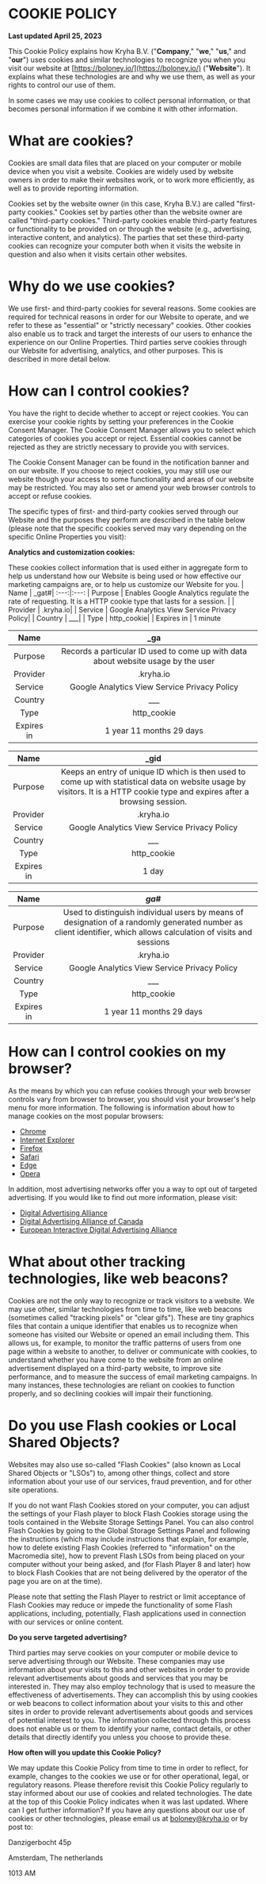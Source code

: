 # COOKIE POLICY

**Last updated April 25, 2023**

This Cookie Policy explains how Kryha B.V. ("**Company**," "**we**," "**us**," and "**our**") uses cookies and similar technologies to recognize you when you visit our website at [https://boloney.io/](https://boloney.io/) ("**Website**"). It explains what these technologies are and why we use them, as well as your rights to control our use of them.

In some cases we may use cookies to collect personal information, or that becomes personal information if we combine it with other information.

# What are cookies?

Cookies are small data files that are placed on your computer or mobile device when you visit a website. Cookies are widely used by website owners in order to make their websites work, or to work more efficiently, as well as to provide reporting information.

Cookies set by the website owner (in this case, Kryha B.V.) are called "first-party cookies." Cookies set by parties other than the website owner are called "third-party cookies." Third-party cookies enable third-party features or functionality to be provided on or through the website (e.g., advertising, interactive content, and analytics). The parties that set these third-party cookies can recognize your computer both when it visits the website in question and also when it visits certain other websites.

# Why do we use cookies?

We use first- and third-party cookies for several reasons. Some cookies are required for technical reasons in order for our Website to operate, and we refer to these as "essential" or "strictly necessary" cookies. Other cookies also enable us to track and target the interests of our users to enhance the experience on our Online Properties. Third parties serve cookies through our Website for advertising, analytics, and other purposes. This is described in more detail below.

# How can I control cookies?

You have the right to decide whether to accept or reject cookies. You can exercise your cookie rights by setting your preferences in the Cookie Consent Manager. The Cookie Consent Manager allows you to select which categories of cookies you accept or reject. Essential cookies cannot be rejected as they are strictly necessary to provide you with services.

The Cookie Consent Manager can be found in the notification banner and on our website. If you choose to reject cookies, you may still use our website though your access to some functionality and areas of our website may be restricted. You may also set or amend your web browser controls to accept or refuse cookies.

The specific types of first- and third-party cookies served through our Website and the purposes they perform are described in the table below (please note that the specific cookies served may vary depending on the specific Online Properties you visit):

**Analytics and customization cookies:**

These cookies collect information that is used either in aggregate form to help us understand how our Website is being used or how effective our marketing campaigns are, or to help us customize our Website for you.
| Name | _gat#|
:---:|:---:
 | Purpose | Enables Google Analytics regulate the rate of requesting. It is a HTTP cookie type that lasts for a session. |
| Provider  | .kryha.io|
| Service | Google Analytics View Service Privacy Policy|
| Country | ___|
| Type | http_cookie|
| Expires in |    1 minute
    
 Name | _ga
:---:|:---:
 Purpose | Records a particular ID used to come up with data about website usage by the user
 Provider | .kryha.io
 Service | Google Analytics View Service Privacy Policy
 Country | ___
 Type | http_cookie    
 Expires in | 1 year 11 months 29 days
     
  Name | _gid
:---:|:---:
 Purpose | Keeps an entry of unique ID which is then used to come up with statistical data on website usage by visitors. It is a HTTP cookie type and expires after a browsing session.
 Provider| .kryha.io
 Service| Google Analytics View Service Privacy Policy 
 Country | ___
 Type | http_cookie
 Expires in | 1 day
    
Name | _ga_#
:---:|:---:
 Purpose | Used to distinguish individual users by means of designation of a randomly generated number as client identifier, which allows calculation of visits and sessions
 Provider | .kryha.io
 Service | Google Analytics View Service Privacy Policy
 Country | ___
 Type | http_cookie   
 Expires in  | 1 year 11 months 29 days
  

# How can I control cookies on my browser?

As the means by which you can refuse cookies through your web browser controls vary from browser to browser, you should visit your browser's help menu for more information. The following is information about how to manage cookies on the most popular browsers:

- [Chrome](https://support.google.com/chrome/answer/95647#zippy=%2Callow-or-block-cookies)
- [Internet Explorer](https://support.microsoft.com/en-us/windows/delete-and-manage-cookies-168dab11-0753-043d-7c16-ede5947fc64d)
- [Firefox](https://support.mozilla.org/en-US/kb/enhanced-tracking-protection-firefox-desktop?redirectslug=enable-and-disable-cookies-website-preferences&redirectlocale=en-US)
- [Safari](https://support.apple.com/en-ie/guide/safari/sfri11471/mac)
- [Edge](https://support.microsoft.com/en-us/windows/microsoft-edge-browsing-data-and-privacy-bb8174ba-9d73-dcf2-9b4a-c582b4e640dd)
- [Opera](https://help.opera.com/en/latest/web-preferences/)

In addition, most advertising networks offer you a way to opt out of targeted advertising. If you would like to find out more information, please visit:

- [Digital Advertising Alliance](https://optout.aboutads.info/?c=2&lang=EN)
- [Digital Advertising Alliance of Canada](https://youradchoices.ca/)
- [European Interactive Digital Advertising Alliance](https://www.youronlinechoices.com/)

# What about other tracking technologies, like web beacons?

Cookies are not the only way to recognize or track visitors to a website. We may use other, similar technologies from time to time, like web beacons (sometimes called "tracking pixels" or "clear gifs"). These are tiny graphics files that contain a unique identifier that enables us to recognize when someone has visited our Website or opened an email including them. This allows us, for example, to monitor the traffic patterns of users from one page within a website to another, to deliver or communicate with cookies, to understand whether you have come to the website from an online advertisement displayed on a third-party website, to improve site performance, and to measure the success of email marketing campaigns. In many instances, these technologies are reliant on cookies to function properly, and so declining cookies will impair their functioning.

# Do you use Flash cookies or Local Shared Objects?

Websites may also use so-called "Flash Cookies" (also known as Local Shared Objects or "LSOs") to, among other things, collect and store information about your use of our services, fraud prevention, and for other site operations.

If you do not want Flash Cookies stored on your computer, you can adjust the settings of your Flash player to block Flash Cookies storage using the tools contained in the Website Storage Settings Panel. You can also control Flash Cookies by going to the Global Storage Settings Panel and following the instructions (which may include instructions that explain, for example, how to delete existing Flash Cookies (referred to "information" on the Macromedia site), how to prevent Flash LSOs from being placed on your computer without your being asked, and (for Flash Player 8 and later) how to block Flash Cookies that are not being delivered by the operator of the page you are on at the time).

Please note that setting the Flash Player to restrict or limit acceptance of Flash Cookies may reduce or impede the functionality of some Flash applications, including, potentially, Flash applications used in connection with our services or online content.

**Do you serve targeted advertising?**

Third parties may serve cookies on your computer or mobile device to serve advertising through our Website. These companies may use information about your visits to this and other websites in order to provide relevant advertisements about goods and services that you may be interested in. They may also employ technology that is used to measure the effectiveness of advertisements. They can accomplish this by using cookies or web beacons to collect information about your visits to this and other sites in order to provide relevant advertisements about goods and services of potential interest to you. The information collected through this process does not enable us or them to identify your name, contact details, or other details that directly identify you unless you choose to provide these.

**How often will you update this Cookie Policy?**

We may update this Cookie Policy from time to time in order to reflect, for example, changes to the cookies we use or for other operational, legal, or regulatory reasons. Please therefore revisit this Cookie Policy regularly to stay informed about our use of cookies and related technologies. The date at the top of this Cookie Policy indicates when it was last updated. Where can I get further information? If you have any questions about our use of cookies or other technologies, please email us at [boloney@kryha.io](mailto:boloney@kryha.io) or by post to:

Danzigerbocht 45p

Amsterdam, The netherlands

1013 AM
